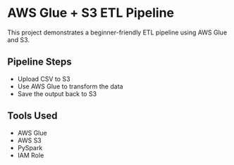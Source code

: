 # AWS Glue + S3 ETL Pipeline

This project demonstrates a beginner-friendly ETL pipeline using AWS Glue and S3.

## Pipeline Steps
- Upload CSV to S3
- Use AWS Glue to transform the data
- Save the output back to S3

## Tools Used
- AWS Glue
- AWS S3
- PySpark
- IAM Role
